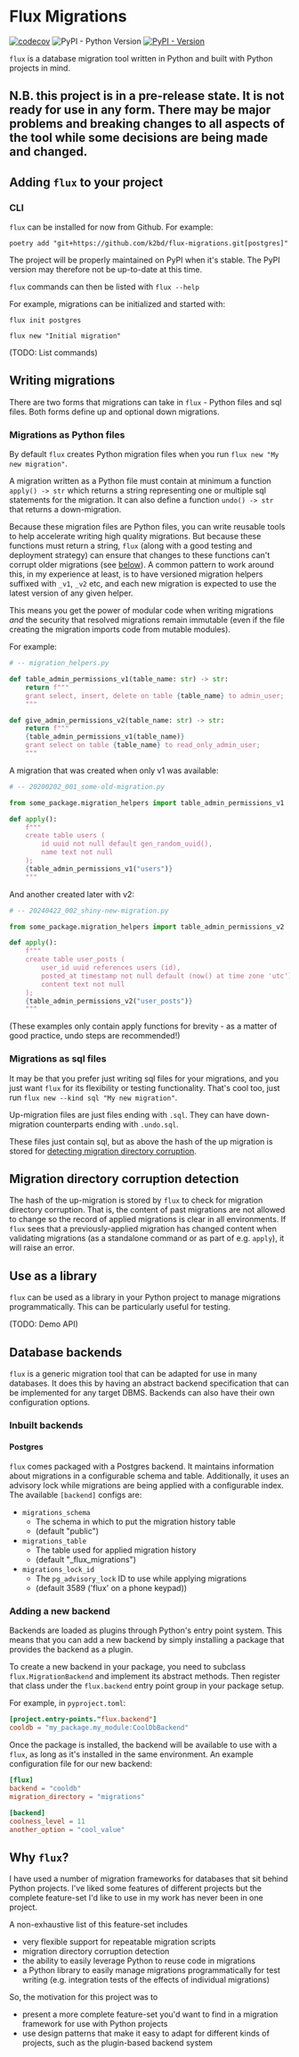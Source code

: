# Flux Migrations

[![codecov](https://codecov.io/gh/k2bd/flux-migrations/graph/badge.svg?token=PJF3cYLtZh)](https://codecov.io/gh/k2bd/flux-migrations)
![PyPI - Python Version](https://img.shields.io/pypi/pyversions/flux-migrations)
[![PyPI - Version](https://img.shields.io/pypi/v/flux-migrations)](https://pypi.org/project/flux-migrations/)


`flux` is a database migration tool written in Python and built with Python projects in mind.

## N.B. this project is in a pre-release state. It is not ready for use in any form. There may be major problems and breaking changes to all aspects of the tool while some decisions are being made and changed.

## Adding `flux` to your project

### CLI

``flux`` can be installed for now from Github. For example:

```
poetry add "git+https://github.com/k2bd/flux-migrations.git[postgres]"
```

The project will be properly maintained on PyPI when it's stable. The PyPI version may therefore not be up-to-date at this time.

``flux`` commands can then be listed with ``flux --help``

For example, migrations can be initialized and started with:

```
flux init postgres

flux new "Initial migration"
```

(TODO: List commands)

## Writing migrations

There are two forms that migrations can take in ``flux`` - Python files and sql files.
Both forms define up and optional down migrations.

### Migrations as Python files

By default ``flux`` creates Python migration files when you run ``flux new "My new migration"``.

A migration written as a Python file must contain at minimum a function ``apply() -> str`` which returns a string representing one or multiple sql statements for the migration.
It can also define a function ``undo() -> str`` that returns a down-migration.

Because these migration files are Python files, you can write reusable tools to help accelerate writing high quality migrations.
But because these functions must return a string, ``flux`` (along with a good testing and deployment strategy) can ensure that changes to these functions can't corrupt older migrations (see [below](#migration-directory-corruption-detection)).
A common pattern to work around this, in my experience at least, is to have versioned migration helpers suffixed with `_v1`, `_v2` etc, and each new migration is expected to use the latest version of any given helper.

This means you get the power of modular code when writing migrations *and* the security that resolved migrations remain immutable (even if the file creating the migration imports code from mutable modules).

For example:

```python
# -- migration_helpers.py

def table_admin_permissions_v1(table_name: str) -> str:
    return f"""
    grant select, insert, delete on table {table_name} to admin_user;
    """

def give_admin_permissions_v2(table_name: str) -> str:
    return f"""
    {table_admin_permissions_v1(table_name)}
    grant select on table {table_name} to read_only_admin_user;
    """
```

A migration that was created when only v1 was available:

```python
# -- 20200202_001_some-old-migration.py

from some_package.migration_helpers import table_admin_permissions_v1

def apply():
    f"""
    create table users (
        id uuid not null default gen_random_uuid(),
        name text not null
    );
    {table_admin_permissions_v1("users")}
    """
```

And another created later with v2:

```python
# -- 20240422_002_shiny-new-migration.py

from some_package.migration_helpers import table_admin_permissions_v2

def apply():
    f"""
    create table user_posts (
        user_id uuid references users (id),
        posted_at timestamp not null default (now() at time zone 'utc'),
        content text not null
    );
    {table_admin_permissions_v2("user_posts")}
    """
```

(These examples only contain apply functions for brevity - as a matter of good practice, undo steps are recommended!)

### Migrations as sql files

It may be that you prefer just writing sql files for your migrations, and you just want ``flux`` for its flexibility or testing functionality.
That's cool too, just run ``flux new --kind sql "My new migration"``.

Up-migration files are just files ending with ``.sql``. They can have down-migration counterparts ending with ``.undo.sql``.

These files just contain sql, but as above the hash of the up migration is stored for [detecting migration directory corruption](#migration-directory-corruption-detection).

## Migration directory corruption detection

The hash of the up-migration is stored by ``flux`` to check for migration directory corruption.
That is, the content of past migrations are not allowed to change so the record of applied migrations is clear in all environments.
If ``flux`` sees that a previously-applied migration has changed content when validating migrations (as a standalone command or as part of e.g. ``apply``), it will raise an error.

## Use as a library

``flux`` can be used as a library in your Python project to manage migrations programmatically.
This can be particularly useful for testing.

(TODO: Demo API)

## Database backends

``flux`` is a generic migration tool that can be adapted for use in many databases. It does this by having an abstract backend specification that can be implemented for any target DBMS. Backends can also have their own configuration options.

### Inbuilt backends

#### Postgres

``flux`` comes packaged with a Postgres backend. It maintains information about migrations in a configurable schema and table. Additionally, it uses an advisory lock while migrations are being applied with a configurable index. The available ``[backend]`` configs are:

- ``migrations_schema``
    - The schema in which to put the migration history table
    - (default "public")
- ``migrations_table``
    - The table used for applied migration history
    - (default "_flux_migrations")
- ``migrations_lock_id``
    - The ``pg_advisory_lock`` ID to use while applying migrations
    - (default 3589 ('flux' on a phone keypad))

### Adding a new backend

Backends are loaded as plugins through Python's entry point system.
This means that you can add a new backend by simply installing a package that provides the backend as a plugin.

To create a new backend in your package, you need to subclass ``flux.MigrationBackend`` and implement its abstract methods.
Then register that class under the ``flux.backend`` entry point group in your package setup.

For example, in ``pyproject.toml``:
    
```toml
[project.entry-points."flux.backend"]
cooldb = "my_package.my_module:CoolDbBackend"
```

Once the package is installed, the backend will be available to use with a `flux`, as long as it's installed in the same environment.
An example configuration file for our new backend:

```toml
[flux]
backend = "cooldb"
migration_directory = "migrations"

[backend]
coolness_level = 11
another_option = "cool_value"
```

## Why `flux`?

I have used a number of migration frameworks for databases that sit behind Python projects.
I've liked some features of different projects but the complete feature-set I'd like to use in my work has never been in one project.

A non-exhaustive list of this feature-set includes
- very flexible support for repeatable migration scripts
- migration directory corruption detection
- the ability to easily leverage Python to reuse code in migrations
- a Python library to easily manage migrations programmatically for test writing (e.g. integration tests of the effects of individual migrations)

So, the motivation for this project was to
- present a more complete feature-set you'd want to find in a migration framework for use with Python projects
- use design patterns that make it easy to adapt for different kinds of projects, such as the plugin-based backend system
